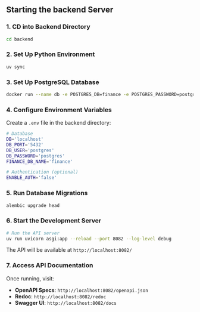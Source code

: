 ## Starting the backend Server

### 1. CD into Backend Directory

```bash
cd backend
```

### 2. Set Up Python Environment

```bash
uv sync
```

### 3. Set Up PostgreSQL Database
```bash
docker run --name db -e POSTGRES_DB=finance -e POSTGRES_PASSWORD=postgres -d postgres -p 5432
```

### 4. Configure Environment Variables

Create a `.env` file in the backend directory:

```bash
# Database
DB='localhost'
DB_PORT='5432'
DB_USER='postgres'
DB_PASSWORD='postgres'
FINANCE_DB_NAME='finance'

# Authentication (optional)
ENABLE_AUTH='false'
```

### 5. Run Database Migrations

```bash
alembic upgrade head
```

### 6. Start the Development Server

```bash
# Run the API server
uv run uvicorn asgi:app --reload --port 8082 --log-level debug
```

The API will be available at `http://localhost:8082/`

### 7. Access API Documentation

Once running, visit:
- **OpenAPI Specs**: `http://localhost:8082/openapi.json`
- **Redoc**: `http://localhost:8082/redoc`
- **Swagger UI**: `http://localhost:8082/docs`